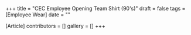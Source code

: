 +++
title = "CEC Employee Opening Team Shirt (90's)"
draft = false
tags = [Employee Wear]
date = ""

[Article]
contributors = []
gallery = []
+++